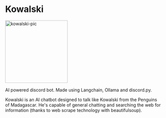 # Kowalski
<img width="200" height="200" alt="kowalski-pic" src="https://github.com/user-attachments/assets/5c49cdf1-4a9e-4c02-a279-1d6b5ee8ed7f" /><br/>

AI powered discord bot. Made using Langchain, Ollama and discord.py.

Kowalski is an AI chatbot designed to talk like Kowalski from the Penguins of Madagascar. He's capable of general chatting and searching the web for information (thanks to web scrape technology with beautifulsoup).
